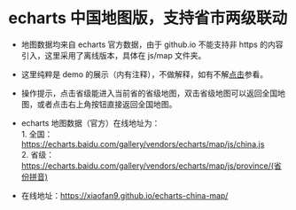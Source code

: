 # echarts 中国地图版，支持省市两级联动

- 地图数据均来自 echarts 官方数据，由于 github.io 不能支持非 https 的内容引入，这里采用了离线版本，具体在 js/map 文件夹。

- 这里纯粹是 demo 的展示（内有注释），不做解释，如有不解[点击](https://blog.csdn.net/u010367582/article/details/53305866)参看。

- 操作提示，点击省级能进入当前省的省级地图，双击省级地图可以返回全国地图，或者点击右上角按钮直接返回全国地图。

- echarts 地图数据（官方）在线地址为：<br/>1. 全国：https://echarts.baidu.com/gallery/vendors/echarts/map/js/china.js<br/>2. 省级：https://echarts.baidu.com/gallery/vendors/echarts/map/js/province/(省份拼音)

- 在线地址：https://xiaofan9.github.io/echarts-china-map/
